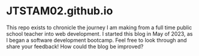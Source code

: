 # JTSTAM02.github.io

This repo exists to chronicle the journey I am making from a full time public school teacher into web development. I started this blog in May of 2023, as I began a software development bootcamp. Feel free to look through and share your feedback! How could the blog be improved?
